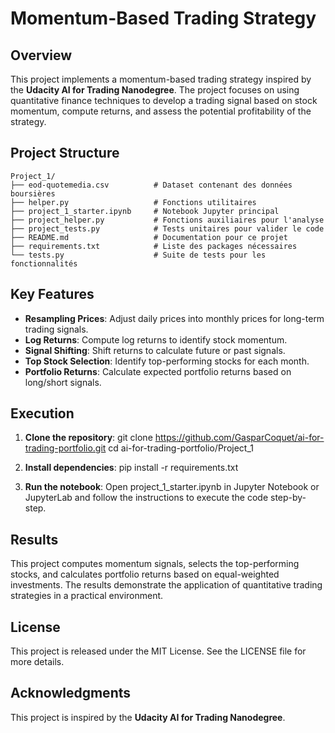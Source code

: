 # Momentum-Based Trading Strategy

## Overview

This project implements a momentum-based trading strategy inspired by the **Udacity AI for Trading Nanodegree**. The project focuses on using quantitative finance techniques to develop a trading signal based on stock momentum, compute returns, and assess the potential profitability of the strategy.

## Project Structure
```
Project_1/
├── eod-quotemedia.csv          # Dataset contenant des données boursières
├── helper.py                   # Fonctions utilitaires
├── project_1_starter.ipynb     # Notebook Jupyter principal
├── project_helper.py           # Fonctions auxiliaires pour l'analyse
├── project_tests.py            # Tests unitaires pour valider le code
├── README.md                   # Documentation pour ce projet
├── requirements.txt            # Liste des packages nécessaires
└── tests.py                    # Suite de tests pour les fonctionnalités
```

## Key Features

- **Resampling Prices**: Adjust daily prices into monthly prices for long-term trading signals.
- **Log Returns**: Compute log returns to identify stock momentum.
- **Signal Shifting**: Shift returns to calculate future or past signals.
- **Top Stock Selection**: Identify top-performing stocks for each month.
- **Portfolio Returns**: Calculate expected portfolio returns based on long/short signals.

## Execution

1. **Clone the repository**:
   git clone https://github.com/GasparCoquet/ai-for-trading-portfolio.git
   cd ai-for-trading-portfolio/Project_1

2. **Install dependencies**:
   pip install -r requirements.txt

3. **Run the notebook**: Open project_1_starter.ipynb in Jupyter Notebook or JupyterLab and follow the instructions to execute the code step-by-step.

## Results
This project computes momentum signals, selects the top-performing stocks, and calculates portfolio returns based on equal-weighted investments. The results demonstrate the application of quantitative trading strategies in a practical environment.

## License
This project is released under the MIT License. See the LICENSE file for more details.

## Acknowledgments
This project is inspired by the **Udacity AI for Trading Nanodegree**.
